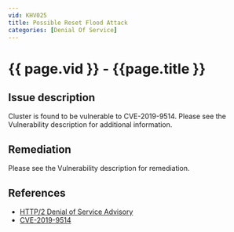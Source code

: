 ```yaml
---
vid: KHV025
title: Possible Reset Flood Attack
categories: [Denial Of Service]
---
```


# {{ page.vid }} - {{page.title }}

## Issue description

Cluster is found to be vulnerable to CVE-2019-9514. Please see the Vulnerability description for additional information.

## Remediation

Please see the Vulnerability description for remediation.

## References

- [HTTP/2 Denial of Service Advisory](https://github.com/Netflix/security-bulletins/blob/master/advisories/third-party/2019-002.md)
- [CVE-2019-9514](https://cve.mitre.org/cgi-bin/cvename.cgi?name=CVE-2019-9514)
